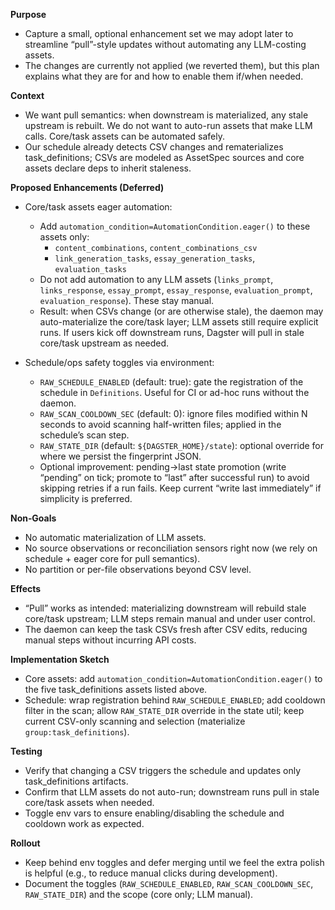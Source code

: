 **Purpose**
- Capture a small, optional enhancement set we may adopt later to streamline “pull”-style updates without automating any LLM-costing assets.
- The changes are currently not applied (we reverted them), but this plan explains what they are for and how to enable them if/when needed.

**Context**
- We want pull semantics: when downstream is materialized, any stale upstream is rebuilt. We do not want to auto-run assets that make LLM calls. Core/task assets can be automated safely.
- Our schedule already detects CSV changes and rematerializes task_definitions; CSVs are modeled as AssetSpec sources and core assets declare deps to inherit staleness.

**Proposed Enhancements (Deferred)**
- Core/task assets eager automation:
  - Add `automation_condition=AutomationCondition.eager()` to these assets only:
    - `content_combinations`, `content_combinations_csv`
    - `link_generation_tasks`, `essay_generation_tasks`, `evaluation_tasks`
  - Do not add automation to any LLM assets (`links_prompt`, `links_response`, `essay_prompt`, `essay_response`, `evaluation_prompt`, `evaluation_response`). These stay manual.
  - Result: when CSVs change (or are otherwise stale), the daemon may auto-materialize the core/task layer; LLM assets still require explicit runs. If users kick off downstream runs, Dagster will pull in stale core/task upstream as needed.

- Schedule/ops safety toggles via environment:
  - `RAW_SCHEDULE_ENABLED` (default: true): gate the registration of the schedule in `Definitions`. Useful for CI or ad-hoc runs without the daemon.
  - `RAW_SCAN_COOLDOWN_SEC` (default: 0): ignore files modified within N seconds to avoid scanning half-written files; applied in the schedule’s scan step.
  - `RAW_STATE_DIR` (default: `${DAGSTER_HOME}/state`): optional override for where we persist the fingerprint JSON.
  - Optional improvement: pending→last state promotion (write “pending” on tick; promote to “last” after successful run) to avoid skipping retries if a run fails. Keep current “write last immediately” if simplicity is preferred.

**Non‑Goals**
- No automatic materialization of LLM assets.
- No source observations or reconciliation sensors right now (we rely on schedule + eager core for pull semantics).
- No partition or per-file observations beyond CSV level.

**Effects**
- “Pull” works as intended: materializing downstream will rebuild stale core/task upstream; LLM steps remain manual and under user control.
- The daemon can keep the task CSVs fresh after CSV edits, reducing manual steps without incurring API costs.

**Implementation Sketch**
- Core assets: add `automation_condition=AutomationCondition.eager()` to the five task_definitions assets listed above.
- Schedule: wrap registration behind `RAW_SCHEDULE_ENABLED`; add cooldown filter in the scan; allow `RAW_STATE_DIR` override in the state util; keep current CSV-only scanning and selection (materialize `group:task_definitions`).

**Testing**
- Verify that changing a CSV triggers the schedule and updates only task_definitions artifacts.
- Confirm that LLM assets do not auto-run; downstream runs pull in stale core/task assets when needed.
- Toggle env vars to ensure enabling/disabling the schedule and cooldown work as expected.

**Rollout**
- Keep behind env toggles and defer merging until we feel the extra polish is helpful (e.g., to reduce manual clicks during development).
- Document the toggles (`RAW_SCHEDULE_ENABLED`, `RAW_SCAN_COOLDOWN_SEC`, `RAW_STATE_DIR`) and the scope (core only; LLM manual).

